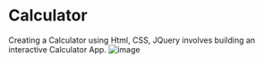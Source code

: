 # Calculator
Creating a Calculator using Html, CSS, JQuery involves building an interactive Calculator App.
![image](https://github.com/vijayalaxmishirnal01/Calculator/assets/100484409/b278b64e-35e0-470a-a604-e5c47c33f3ff)
